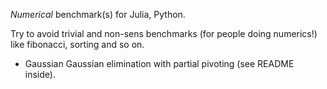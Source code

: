 
*Numerical* benchmark(s) for Julia, Python.

Try to avoid trivial and non-sens benchmarks (for people doing numerics!)  like fibonacci, sorting and so on.

* Gaussian  Gaussian elimination with partial pivoting (see README inside).
